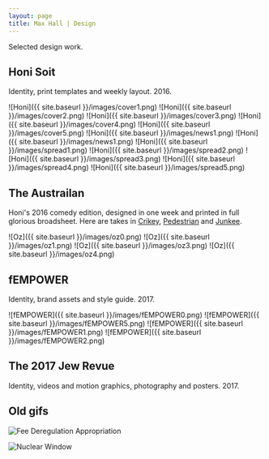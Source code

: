 ```yaml
---
layout: page
title: Max Hall | Design
---
```

Selected design work.

## Honi Soit

Identity, print templates and weekly layout. 2016.

![Honi]({{ site.baseurl }}/images/cover1.png)
![Honi]({{ site.baseurl }}/images/cover2.png)
![Honi]({{ site.baseurl }}/images/cover3.png)
![Honi]({{ site.baseurl }}/images/cover4.png)
![Honi]({{ site.baseurl }}/images/cover5.png)
![Honi]({{ site.baseurl }}/images/news1.png)
![Honi]({{ site.baseurl }}/images/news1.png)
![Honi]({{ site.baseurl }}/images/spread1.png)
![Honi]({{ site.baseurl }}/images/spread2.png)
![Honi]({{ site.baseurl }}/images/spread3.png)
![Honi]({{ site.baseurl }}/images/spread4.png)
![Honi]({{ site.baseurl }}/images/spread5.png)

## The Austrailan

Honi's 2016 comedy edition, designed in one week and printed in full glorious broadsheet. Here are takes in [Crikey](https://www.crikey.com.au/2016/10/27/student-paper-loses-distribution-deal-to-news-corp/), [Pedestrian](https://www.pedestrian.tv/news/arts-and-culture/even-the-australian-gave-props-to-usyds-absolutely/011bf89a-f641-4e4c-8f75-17823b1708d5.htm) and [Junkee](http://junkee.com/sydney-unis-student-paper-devoted-whole-edition-trolling-australian/88335).

![Oz]({{ site.baseurl }}/images/oz0.png)
![Oz]({{ site.baseurl }}/images/oz1.png)
![Oz]({{ site.baseurl }}/images/oz3.png)
![Oz]({{ site.baseurl }}/images/oz4.png)


## fEMPOWER

Identity, brand assets and style guide. 2017.

![fEMPOWER]({{ site.baseurl }}/images/fEMPOWER0.png)
![fEMPOWER]({{ site.baseurl }}/images/fEMPOWER5.png)
![fEMPOWER]({{ site.baseurl }}/images/fEMPOWER1.png)
![fEMPOWER]({{ site.baseurl }}/images/fEMPOWER2.png)

## The 2017 Jew Revue

Identity, videos and motion graphics, photography and posters. 2017.

## Old gifs

![Fee Deregulation Appropriation](http://i.imgur.com/tM6DXom.gif)

![Nuclear Window](http://i.imgur.com/lBoHDxr.gif)
